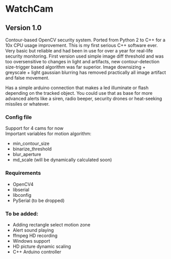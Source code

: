 # WatchCam<br>
## Version 1.0
Contour-based OpenCV security system. Ported from Python 2 to C++ for a 10x CPU usage improvement. This is my first serious C++ software ever. Very basic but reliable and had been in use for over a year for real-life security monitoring. First version used simple image diff threshold and was too oversensitive to changes in light and artifacts, new contour-detection size-trigger based algorithm was far superior. Image downsizing + greyscale + light gaussian blurring has removed practically all image artifact and false movement.

Has a simple arduino connection that makes a led illuminate or flash depending on the tracked object. You could use that as base for more advanced alerts like a siren, radio beeper, security drones or heat-seeking missiles or whatever.

### Config file
Support for 4 cams for now<br>
Important variables for motion algorithm:
- min_contour_size
- binarize_threshold
- blur_aperture
- md_scale (will be dynamically calculated soon)

### Requirements
- OpenCV4
- libserial
- libconfig
- PySerial (to be dropped)

### To be added:
- Adding rectangle select motion zone
- Alert sound playing
- ffmpeg HD recording
- Windows support
- HD picture dynamic scaling
- C++ Arduino controller
